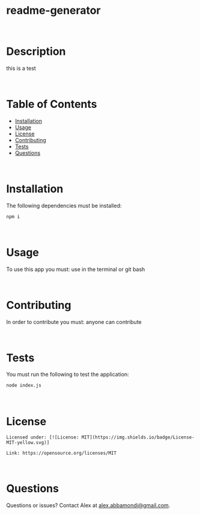 # readme-generator

  <br/>
  
  # Description
  this is a test

  <br/>

  # Table of Contents 
  - [Installation](#installation)
  - [Usage](#usage)
  - [License](#license)
  - [Contributing](#contributing)
  - [Tests](#tests)
  - [Questions](#questions)

  <br/>

  # Installation
  The following dependencies must be installed: 
  ```sh
  npm i
  ```

  <br/>

  # Usage
  To use this app you must: use in the terminal or git bash

  <br/>

  # Contributing
  ​In order to contribute you must: anyone can contribute

  <br/>

  # Tests
  You must run the following to test the application: 
  ```sh
  node index.js
  ```

  <br/>

  # License
    Licensed under: [![License: MIT](https://img.shields.io/badge/License-MIT-yellow.svg)] 

    Link: https://opensource.org/licenses/MIT
    

  <br/>

  # Questions
   Questions or issues? Contact Alex at alex.abbamondi@gmail.com.
